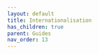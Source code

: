 ```yaml
---
layout: default
title: Internationalisation
has_children: true
parent: Guides
nav_order: 13
---
```

